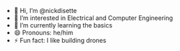 - 👋 Hi, I’m @nickdisette
- 👀 I’m interested in Electrical and Computer Engineering
- 🌱 I’m currently learning the basics
- 😄 Pronouns: he/him
- ⚡ Fun fact: I like building drones

<!---
nickdisette/nickdisette is a ✨ special ✨ repository because its `README.md` (this file) appears on your GitHub profile.
You can click the Preview link to take a look at your changes.
--->
